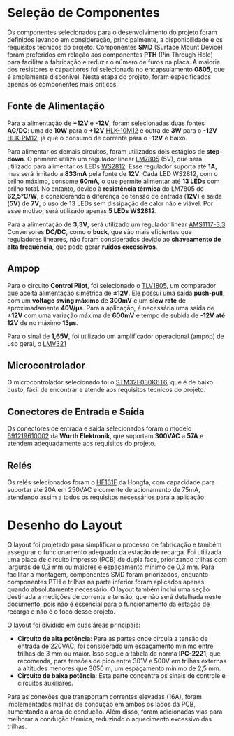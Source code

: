 # Seleção de Componentes

Os componentes selecionados para o desenvolvimento do projeto foram definidos levando em consideração, principalmente, a disponibilidade e os requisitos técnicos do projeto. Componentes **SMD** (Surface Mount Device) foram preferidos em relação aos componentes **PTH** (Pin Through Hole) para facilitar a fabricação e reduzir o número de furos na placa. A maioria dos resistores e capacitores foi selecionada no encapsulamento **0805**, que é amplamente disponível. Nesta etapa do projeto, foram especificados apenas os componentes mais críticos.

## Fonte de Alimentação

Para a alimentação de **+12V** e **-12V**, foram selecionadas duas fontes **AC/DC**: uma de **10W** para o **+12V** [HLK-10M12](https://evelta.com/content/datasheets/098-HLK-10MX.pdf) e outra de **3W** para o **-12V** [HLK-PM12](https://nettigo.eu/attachments/503), já que o consumo de corrente para o **-12V** é baixo.

Para alimentar os demais circuitos, foram utilizados dois estágios de **step-down**. O primeiro utiliza um regulador linear [LM7805](https://www.alldatasheet.com/datasheet-pdf/view/82833/fairchild/lm7805.html) (5V), que será utilizado para alimentar os LEDs [WS2812](https://cdn-shop.adafruit.com/datasheets/WS2812.pdf). Esse regulador suporta até **1A**, mas será limitado a **833mA** pela fonte de **12V**. Cada LED WS2812, com o brilho máximo, consome **60mA**, o que permite alimentar até **13 LEDs** com brilho total. No entanto, devido à **resistência térmica** do LM7805 de **62,5°C/W**, e considerando a diferença de tensão de entrada (**12V**) e saída (**5V**) de **7V**, o uso de 13 LEDs sem dissipação de calor não é viável. Por esse motivo, será utilizado apenas **5 LEDs WS2812**. 

Para a alimentação de **3,3V**, será utilizado um regulador linear [AMS1117-3.3](http://www.advanced-monolithic.com/pdf/ds1117.pdf). Conversores **DC/DC**, como o **buck**, que são mais eficientes que reguladores lineares, não foram considerados devido ao **chaveamento de alta frequência**, que pode gerar **ruídos excessivos**.

## Ampop

Para o circuito **Control Pilot**, foi selecionado o [TLV1805](https://www.ti.com/lit/ds/symlink/tlv1805-q1.pdf?ts=1729874561037&ref_url=https%253A%252F%252Fbr.mouser.com%252F), um comparador que aceita alimentação simétrica de **±12V**. Ele possui uma saída **push-pull**, com um **voltage swing máximo** de **300mV** e um **slew rate** de aproximadamente **40V/μs**. Para a aplicação, é necessária uma saída de **±12V** com uma variação máxima de **600mV** e tempo de subida de **-12V até 12V** de no máximo **13μs**.

Para o sinal de **1,65V**, foi utilizado um amplificador operacional (ampop) de uso geral, o [LMV321](https://www.onsemi.com/pdf/datasheet/lmv321-d.pdf)

## Microcontrolador

O microcontrolador selecionado foi o [STM32F030K6T6](https://br.mouser.com/datasheet/2/389/stm32f030f4-1851168.pdf), que é de baixo custo, fácil de encontrar e atende aos requisitos técnicos do projeto.

## Conectores de Entrada e Saída

Os conectores de entrada e saída selecionados foram o modelo [691219610002](https://br.mouser.com/ProductDetail/Wurth-Elektronik/691219610002?qs=sPbYRqrBIVneFMqRi9IErQ%3D%3D) da **Wurth Elektronik**, que suportam **300VAC** a **57A** e atendem adequadamente aos requisitos do projeto.

## Relés

Os relés selecionados foram o [HF161F](https://source.hongfa.com//pdf/web/viewer.html?file=/Uploads/Product/PDF/HF161F_en.pdf?timestamp=1733333696) da Hongfa, com capacidade para suportar até 20A em 250VAC e corrente de acionamento de 75mA, atendendo assim a todos os requisitos necessários para a aplicação.



# Desenho do Layout

O layout foi projetado para simplificar o processo de fabricação e também assegurar o funcionamento adequado da estação de recarga. Foi utilizada uma placa de circuito impresso (PCB) de dupla face, priorizando trilhas com larguras de 0,3 mm ou maiores e espaçamento mínimo de 0,3 mm. Para facilitar a montagem, componentes SMD foram priorizados, enquanto componentes PTH e trilhas na parte inferior foram aplicados apenas quando absolutamente necessário. O layout também inclui uma seção destinada a medições de corrente e tensão, que não será detalhada neste documento, pois não é essencial para o funcionamento da estação de recarga e não é o foco desse projeto.

O layout foi dividido em duas áreas principais:
- **Circuito de alta potência**: Para as partes onde circula a tensão de entrada de 220VAC, foi considerado um espaçamento mínimo entre trilhas de 3 mm ou maior. Isso segue a tabela da norma **IPC-2221**, que recomenda, para tensões de pico entre 301V e 500V em trilhas externas a altitudes menores que 3050 m, um espaçamento mínimo de 2,5 mm.
- **Circuito de baixa potência**: Esta parte concentra os sinais de controle e circuitos auxiliares.

Para as conexões que transportam correntes elevadas (16A), foram implementadas malhas de condução em ambos os lados da PCB, aumentando a área de condução. Além disso, foram adicionadas vias para melhorar a condução térmica, reduzindo o aquecimento excessivo das trilhas.





